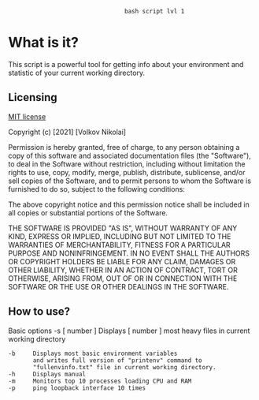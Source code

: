                                      bash script lvl 1
# What is it?


This script is a powerful tool for getting info about your environment
and statistic of your current working directory.

## Licensing

[MIT license](https://opensource.org/licenses/MIT)

Copyright (c) [2021] [Volkov Nikolai]

Permission is hereby granted, free of charge, to any person obtaining a copy
of this software and associated documentation files (the "Software"), to deal
in the Software without restriction, including without limitation the rights
to use, copy, modify, merge, publish, distribute, sublicense, and/or sell
copies of the Software, and to permit persons to whom the Software is
furnished to do so, subject to the following conditions:

The above copyright notice and this permission notice shall be included in all
copies or substantial portions of the Software.

THE SOFTWARE IS PROVIDED "AS IS", WITHOUT WARRANTY OF ANY KIND, EXPRESS OR
IMPLIED, INCLUDING BUT NOT LIMITED TO THE WARRANTIES OF MERCHANTABILITY,
FITNESS FOR A PARTICULAR PURPOSE AND NONINFRINGEMENT. IN NO EVENT SHALL THE
AUTHORS OR COPYRIGHT HOLDERS BE LIABLE FOR ANY CLAIM, DAMAGES OR OTHER
LIABILITY, WHETHER IN AN ACTION OF CONTRACT, TORT OR OTHERWISE, ARISING FROM,
OUT OF OR IN CONNECTION WITH THE SOFTWARE OR THE USE OR OTHER DEALINGS IN THE
SOFTWARE.

## How to use?


Basic options
    -s [ number ]    Displays [ number ] most heavy files in current working directory

    -b     Displays most basic environment variables
           and writes full version of "printenv" command to
           "fullenvinfo.txt" file in current working directory.
    -h     Displays manual
    -m     Monitors top 10 processes loading CPU and RAM
    -p     ping loopback interface 10 times
